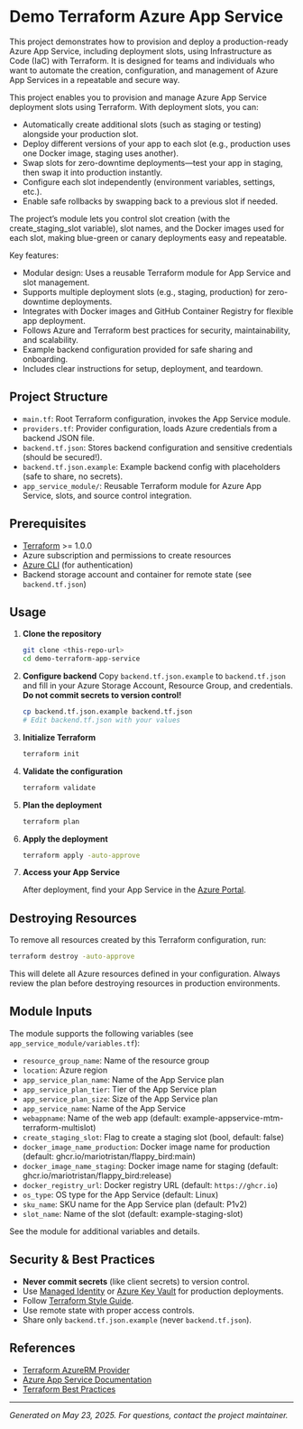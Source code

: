 # Demo Terraform Azure App Service

This project demonstrates how to provision and deploy a production-ready Azure App Service, including deployment slots, using Infrastructure as Code (IaC) with Terraform. It is designed for teams and individuals who want to automate the creation, configuration, and management of Azure App Services in a repeatable and secure way.

This project enables you to provision and manage Azure App Service deployment slots using Terraform. With deployment slots, you can:

- Automatically create additional slots (such as staging or testing) alongside your production slot.
- Deploy different versions of your app to each slot (e.g., production uses one Docker image, staging uses another).
- Swap slots for zero-downtime deployments—test your app in staging, then swap it into production instantly.
- Configure each slot independently (environment variables, settings, etc.).
- Enable safe rollbacks by swapping back to a previous slot if needed.

The project’s module lets you control slot creation (with the create_staging_slot variable), slot names, and the Docker images used for each slot, making blue-green or canary deployments easy and repeatable.

Key features:

- Modular design: Uses a reusable Terraform module for App Service and slot management.
- Supports multiple deployment slots (e.g., staging, production) for zero-downtime deployments.
- Integrates with Docker images and GitHub Container Registry for flexible app deployment.
- Follows Azure and Terraform best practices for security, maintainability, and scalability.
- Example backend configuration provided for safe sharing and onboarding.
- Includes clear instructions for setup, deployment, and teardown.

## Project Structure

- `main.tf`: Root Terraform configuration, invokes the App Service module.
- `providers.tf`: Provider configuration, loads Azure credentials from a backend JSON file.
- `backend.tf.json`: Stores backend configuration and sensitive credentials (should be secured!).
- `backend.tf.json.example`: Example backend config with placeholders (safe to share, no secrets).
- `app_service_module/`: Reusable Terraform module for Azure App Service, slots, and source control integration.

## Prerequisites

- [Terraform](https://developer.hashicorp.com/terraform/downloads) >= 1.0.0
- Azure subscription and permissions to create resources
- [Azure CLI](https://docs.microsoft.com/en-us/cli/azure/install-azure-cli) (for authentication)
- Backend storage account and container for remote state (see `backend.tf.json`)

## Usage

1. **Clone the repository**

   ```zsh
   git clone <this-repo-url>
   cd demo-terraform-app-service
   ```

2. **Configure backend**
   Copy `backend.tf.json.example` to `backend.tf.json` and fill in your Azure Storage Account, Resource Group, and credentials. **Do not commit secrets to version control!**

   ```zsh
   cp backend.tf.json.example backend.tf.json
   # Edit backend.tf.json with your values
   ```

3. **Initialize Terraform**

   ```zsh
   terraform init
   ```

4. **Validate the configuration**

   ```zsh
   terraform validate
   ```

5. **Plan the deployment**

   ```zsh
   terraform plan
   ```

6. **Apply the deployment**

   ```zsh
   terraform apply -auto-approve
   ```

7. **Access your App Service**

   After deployment, find your App Service in the [Azure Portal](https://portal.azure.com/).

## Destroying Resources

To remove all resources created by this Terraform configuration, run:

```zsh
terraform destroy -auto-approve
```

This will delete all Azure resources defined in your configuration. Always review the plan before destroying resources in production environments.

## Module Inputs

The module supports the following variables (see `app_service_module/variables.tf`):

- `resource_group_name`: Name of the resource group
- `location`: Azure region
- `app_service_plan_name`: Name of the App Service plan
- `app_service_plan_tier`: Tier of the App Service plan
- `app_service_plan_size`: Size of the App Service plan
- `app_service_name`: Name of the App Service
- `webappname`: Name of the web app (default: example-appservice-mtm-terraform-multislot)
- `create_staging_slot`: Flag to create a staging slot (bool, default: false)
- `docker_image_name_production`: Docker image name for production (default: ghcr.io/mariotristan/flappy_bird:main)
- `docker_image_name_staging`: Docker image name for staging (default: ghcr.io/mariotristan/flappy_bird:release)
- `docker_registry_url`: Docker registry URL (default: `https://ghcr.io`)
- `os_type`: OS type for the App Service (default: Linux)
- `sku_name`: SKU name for the App Service plan (default: P1v2)
- `slot_name`: Name of the slot (default: example-staging-slot)

See the module for additional variables and details.

## Security & Best Practices

- **Never commit secrets** (like client secrets) to version control.
- Use [Managed Identity](https://learn.microsoft.com/en-us/azure/active-directory/managed-identities-azure-resources/overview) or [Azure Key Vault](https://learn.microsoft.com/en-us/azure/key-vault/general/overview) for production deployments.
- Follow [Terraform Style Guide](https://developer.hashicorp.com/terraform/language/style).
- Use remote state with proper access controls.
- Share only `backend.tf.json.example` (never `backend.tf.json`).

## References

- [Terraform AzureRM Provider](https://registry.terraform.io/providers/hashicorp/azurerm/latest/docs)
- [Azure App Service Documentation](https://learn.microsoft.com/en-us/azure/app-service/)
- [Terraform Best Practices](https://developer.hashicorp.com/terraform/language/style)

---

*Generated on May 23, 2025. For questions, contact the project maintainer.*
